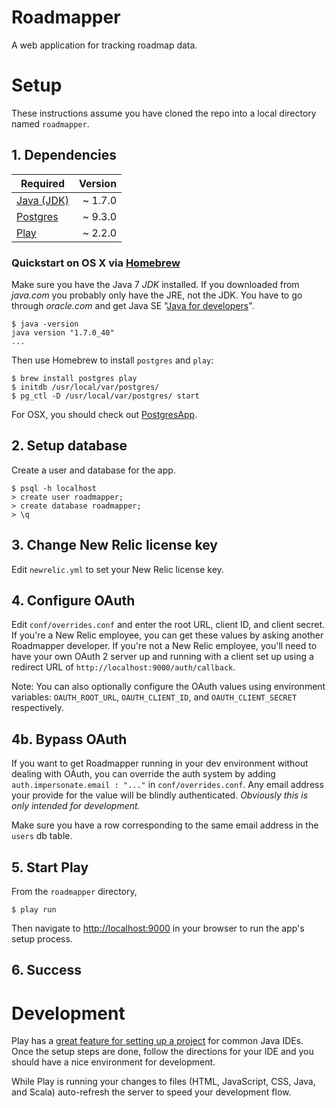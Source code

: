 # Roadmapper

A web application for tracking roadmap data.

# Setup

These instructions assume you have cloned the repo into a local directory named `roadmapper`.

## 1. Dependencies

| Required | Version |
| -------- | -------:|
[Java (JDK)](http://www.oracle.com/technetwork/java/javase/downloads/index.html)  | ~ 1.7.0
[Postgres](http://www.postgresql.org/download/)                                   | ~ 9.3.0
[Play](http://www.playframework.com/documentation/2.1.3/Installing)               | ~ 2.2.0

### Quickstart on OS X via [Homebrew](http://brew.sh/)

Make sure you have the Java 7 *JDK* installed. If you downloaded from _java.com_
you probably only have the JRE, not the JDK. You have to go through _oracle.com_
and get Java SE "[Java for developers](http://www.oracle.com/technetwork/java/javase/downloads/index.html)".

    $ java -version
    java version "1.7.0_40"
    ...

Then use Homebrew to install `postgres` and `play`:

    $ brew install postgres play
    $ initdb /usr/local/var/postgres/
    $ pg_ctl -D /usr/local/var/postgres/ start

For OSX, you should check out [PostgresApp](http://postgresapp.com/documentation).


## 2. Setup database

Create a user and database for the app.

    $ psql -h localhost
    > create user roadmapper;
    > create database roadmapper;
    > \q


## 3. Change New Relic license key
  
Edit `newrelic.yml` to set your New Relic license key.


## 4. Configure OAuth

Edit `conf/overrides.conf` and enter the root URL, client ID, and client secret. If you're a New Relic employee, you can get these values by asking another Roadmapper developer. If you're not a New Relic employee, you'll need to have your own OAuth 2 server up and running with a client set up using a redirect URL of `http://localhost:9000/auth/callback`.

Note: You can also optionally configure the OAuth values using environment variables: `OAUTH_ROOT_URL`, `OAUTH_CLIENT_ID`, and `OAUTH_CLIENT_SECRET` respectively.


## 4b. Bypass OAuth

If you want to get Roadmapper running in your dev environment without dealing with OAuth, you can override the auth system by adding `auth.impersonate.email : "..."` in `conf/overrides.conf`. Any email address your provide for the value will be blindly authenticated. *Obviously this is only intended for development.*

Make sure you have a row corresponding to the same email address in the `users` db table.


## 5. Start Play

From the `roadmapper` directory,

    $ play run

Then navigate to [http://localhost:9000](http://localhost:9000/) in your browser to run the app's setup process.


## 6. Success


# Development

Play has a [great feature for setting up a project](http://www.playframework.com/documentation/2.0/IDE) for common Java IDEs. Once the setup steps are done, follow the directions for your IDE and you should have a nice environment for development.

While Play is running your changes to files (HTML, JavaScript, CSS, Java, and Scala) auto-refresh the server to speed your development flow.

